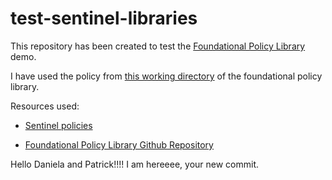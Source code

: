 # test-sentinel-libraries

This repository has been created to test the [Foundational Policy Library](https://www.hashicorp.com/resources/secure-your-cloud-with-terraform-foundational-policy-library) demo.

I have used the policy from [this working directory](https://github.com/dlavric/terraform-foundational-policies-library/blob/master/cis/azure/compute/azure-cis-7.4-compute-only-approved-extensions-are-installed/azure-cis-7.4-compute-only-approved-extensions-are-installed.sentinel) of the foundational policy library.

Resources used:

- [Sentinel policies](https://learn.hashicorp.com/tutorials/terraform/policy-quickstart?in=terraform/cloud-get-started)

- [Foundational Policy Library Github Repository](https://github.com/hashicorp/terraform-foundational-policies-library)


Hello Daniela and Patrick!!!! I am hereeee, your new commit.

